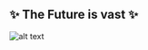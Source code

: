 ## ✨ The Future is vast ✨

 ![alt text](https://i.giphy.com/media/v1.Y2lkPTc5MGI3NjExcTQ4cXBpeGt2MjNpN2xxeGoyMjJubnp3MXRjeDg1OWg4ZWV0OW9xNiZlcD12MV9pbnRlcm5hbF9naWZfYnlfaWQmY3Q9cw/OEV5W3prJnfurTzXmC/giphy.gif)


<!--
**Fantonos/Fantonos** is a ✨ _special_ ✨ repository because its `README.md` (this file) appears on your GitHub profile.

Here are some ideas to get you started:
- ![alt text](https://github.com/images/mona-whisper.gif)
- 🔭 I’m currently working on ...
- 🌱 I’m currently learning ...
- 👯 I’m looking to collaborate on ...
- 🤔 I’m looking for help with ...
- 💬 Ask me about ...
- 📫 How to reach me: ...
- 😄 Pronouns: ...
- ⚡ Fun fact: ...
-->
